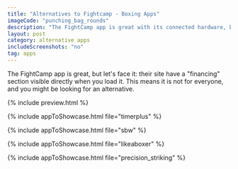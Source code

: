 ```yaml
---
title: "Alternatives to Fightcamp - Boxing Apps"
imageCode: "punching_bag_rounds"
description: "The FightCamp app is great with its connected hardware, but it can get expensive. What else could work as an alternative solution?"
layout: post
category: alternative apps
includeScreenshots: "no"
tag: apps
---
```


The FightCamp app is great, but let's face it: their site have a "financing" section visible directly when you load it. This means it is not for everyone, and you might be looking for an alternative.

{% include preview.html %}

{% include appToShowcase.html file="timerplus" %}

{% include appToShowcase.html file="sbw" %}

{% include appToShowcase.html file="likeaboxer" %}

{% include appToShowcase.html file="precision_striking" %}